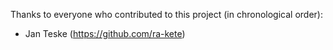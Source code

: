 Thanks to everyone who contributed to this project (in chronological order):

- Jan Teske (https://github.com/ra-kete)